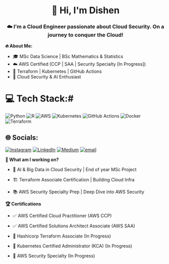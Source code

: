 <h1 align="center"> 👋 Hi, I'm Dishen </h1>
<h3 align="center"> ☁️ I'm a Cloud Engineer passionate about Cloud Security. On a journey to conquer the Cloud! </h2>

**🔥 About Me:**
- 🎓 MSc Data Science | BSc Mathematics & Statistics
- ☁️ AWS Certified (CCP | SAA | Security Specialty [In Progress])
- 🔧 Terraform | Kubernetes | GitHub Actions
- 🔐 Cloud Security & AI Enthusiast

# 💻 Tech Stack:#
![Python](https://img.shields.io/badge/python-3670A0?style=for-the-badge&logo=python&logoColor=ffdd54) ![R](https://img.shields.io/badge/r-%23276DC3.svg?style=for-the-badge&logo=r&logoColor=white) ![AWS](https://img.shields.io/badge/AWS-%23FF9900.svg?style=for-the-badge&logo=amazon-aws&logoColor=white) ![Kubernetes](https://img.shields.io/badge/AWS-%23FF9900.svg?style=for-the-badge&logo=amazon-aws&logoColor=white) ![GitHub Actions](https://img.shields.io/badge/github%20actions-%232671E5.svg?style=for-the-badge&logo=githubactions&logoColor=white) ![Docker](https://img.shields.io/badge/docker-%230db7ed.svg?style=for-the-badge&logo=docker&logoColor=white) ![Terraform](https://img.shields.io/badge/terraform-%235835CC.svg?style=for-the-badge&logo=terraform&logoColor=white)

## 🌐 Socials:
[![Instagram](https://img.shields.io/badge/Instagram-%23E4405F.svg?logo=Instagram&logoColor=white)](https://instagram.com/cloudsecdee_) [![LinkedIn](https://img.shields.io/badge/LinkedIn-%230077B5.svg?logo=linkedin&logoColor=white)](https://linkedin.com/in/19dishen) [![Medium](https://img.shields.io/badge/Medium-12100E?logo=medium&logoColor=white)](https://medium.com/@@19dishen) [![email](https://img.shields.io/badge/Email-D14836?logo=gmail&logoColor=white)](mailto:cloudsecdee@gmail.com) 

**📌 What am I working on?**

- 🧠 AI & Big Data in Cloud Security | End of year MSc Project

- 🏗 Terraform Associate Certification | Building Cloud Infra

- 📚 AWS Security Specialty Prep | Deep Dive into AWS Security


**🏆 Certifications**

- ✅ AWS Certified Cloud Practitioner (AWS CCP)

- ✅ AWS Certified Solutions Architect Associate (AWS SAA)

- 🔄 Hashicorp Terraform Associate (In Progress)

- 🔄 Kubernetes Certified Administrator (KCA) (In Progress)

- 🔄 AWS Security Specialty (In Progress)



<!-- Proudly created with GPRM ( https://gprm.itsvg.in ) -->

<!--
**19-Dee/19-Dee** is a ✨ _special_ ✨ repository because its `README.md` (this file) appears on your GitHub profile.

Here are some ideas to get you started:

- 🔭 I’m currently working on ...
- 🌱 I’m currently learning ...
- 👯 I’m looking to collaborate on ...
- 🤔 I’m looking for help with ...
- 💬 Ask me about ...
- 📫 How to reach me: ...
- 😄 Pronouns: ...
- ⚡ Fun fact: ...
-->
